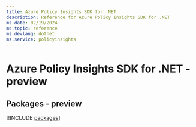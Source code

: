 ```yaml
---
title: Azure Policy Insights SDK for .NET
description: Reference for Azure Policy Insights SDK for .NET
ms.date: 02/19/2024
ms.topic: reference
ms.devlang: dotnet
ms.service: policyinsights
---
```

# Azure Policy Insights SDK for .NET - preview
## Packages - preview
[!INCLUDE [packages](policy-insights-index.md)]